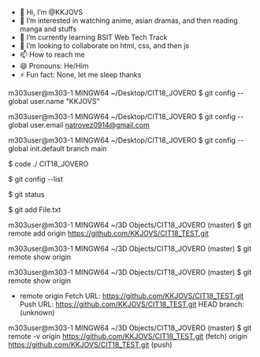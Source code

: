 - 👋 Hi, I’m @KKJOVS
- 👀 I’m interested in watching anime, asian dramas, and then reading manga and stuffs
- 🌱 I’m currently learning BSIT Web Tech Track
- 💞️ I’m looking to collaborate on html, css, and then js
- 📫 How to reach me 
- 😄 Pronouns: He/Him
- ⚡ Fun fact: None, let me sleep thanks
  

<!---
KKJOVS/KKJOVS is a ✨ special ✨ repository because its `README.md` (this file) appears on your GitHub profile.
You can click the Preview link to take a look at your changes.
--->



m303user@m303-1 MINGW64 ~/Desktop/CIT18_JOVERO
$ git config --global user.name "KKJOVS"

m303user@m303-1 MINGW64 ~/Desktop/CIT18_JOVERO
$ git config --global user.email natrovez0914@gmail.com

m303user@m303-1 MINGW64 ~/Desktop/CIT18_JOVERO
$ git config --global init.default branch main



$ code ./ CIT18_JOVERO

$ git config --list

$ git status

$ git add File.txt

m303user@m303-1 MINGW64 ~/3D Objects/CIT18_JOVERO (master)
$ git remote add origin https://github.com/KKJOVS/CIT18_TEST.git

m303user@m303-1 MINGW64 ~/3D Objects/CIT18_JOVERO (master)
$ git remote show
origin

m303user@m303-1 MINGW64 ~/3D Objects/CIT18_JOVERO (master)
$ git remote show origin

* remote origin
  Fetch URL: https://github.com/KKJOVS/CIT18_TEST.git
  Push  URL: https://github.com/KKJOVS/CIT18_TEST.git
  HEAD branch: (unknown)

m303user@m303-1 MINGW64 ~/3D Objects/CIT18_JOVERO (master)
$ git remote -v
origin  https://github.com/KKJOVS/CIT18_TEST.git (fetch)
origin  https://github.com/KKJOVS/CIT18_TEST.git (push)

